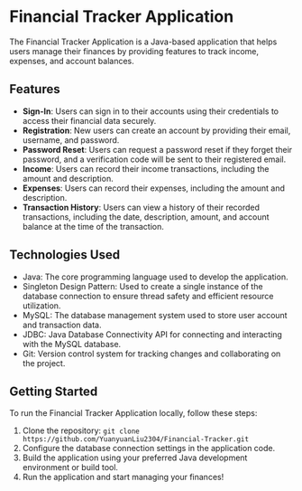# Financial Tracker Application

The Financial Tracker Application is a Java-based application that helps users manage their finances by providing features to track income, expenses, and account balances.

## Features

- **Sign-In**: Users can sign in to their accounts using their credentials to access their financial data securely.
- **Registration**: New users can create an account by providing their email, username, and password.
- **Password Reset**: Users can request a password reset if they forget their password, and a verification code will be sent to their registered email.
- **Income**: Users can record their income transactions, including the amount and description.
- **Expenses**: Users can record their expenses, including the amount and description.
- **Transaction History**: Users can view a history of their recorded transactions, including the date, description, amount, and account balance at the time of the transaction.

## Technologies Used

- Java: The core programming language used to develop the application.
- Singleton Design Pattern: Used to create a single instance of the database connection to ensure thread safety and efficient resource utilization.
- MySQL: The database management system used to store user account and transaction data.
- JDBC: Java Database Connectivity API for connecting and interacting with the MySQL database.
- Git: Version control system for tracking changes and collaborating on the project.

## Getting Started

To run the Financial Tracker Application locally, follow these steps:

1. Clone the repository: `git clone https://github.com/YuanyuanLiu2304/Financial-Tracker.git`
2. Configure the database connection settings in the application code.
3. Build the application using your preferred Java development environment or build tool.
4. Run the application and start managing your finances!




